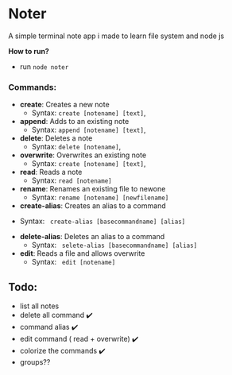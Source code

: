 # Noter
A simple terminal note app i made to learn file system and node js

**How to run?** 
- run `node noter`

 ### **Commands:** 
* **create**: Creates a new note
    - Syntax: ``create [notename] [text]``,
* **append**: Adds to an existing note
    - Syntax: ``append [notename] [text]``,
* **delete**: Deletes a note
    - Syntax: ``delete [notename]``,
* **overwrite**: Overwrites an existing note
    - Syntax: ``create [notename] [text]``,
* **read**: Reads a note
    - Syntax: ``read [notename]``
* **rename**: Renames an existing file to newone
    - Syntax: ``rename [notename] [newfilename]``
* **create-alias**: Creates an alias to a command
- Syntax: `` create-alias [basecommandname] [alias]``
* **delete-alias**: Deletes an alias to a command
    - Syntax: `` selete-alias [basecommandname] [alias]``
* **edit**: Reads a file and allows overwrite
    - Syntax: `` edit [notename]``

## Todo:
- list all notes
- delete all command :heavy_check_mark:
- command alias :heavy_check_mark:
- edit command ( read + overwrite)  :heavy_check_mark:
- colorize the commands :heavy_check_mark:
- groups??